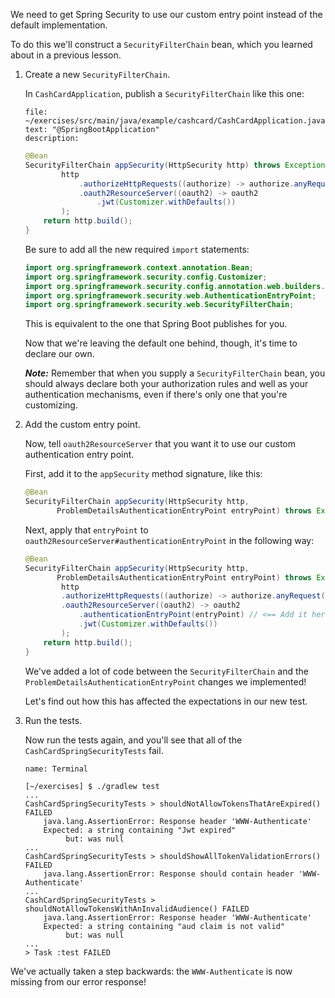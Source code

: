 We need to get Spring Security to use our custom entry point instead of the default implementation.

To do this we'll construct a `SecurityFilterChain` bean, which you learned about in a previous lesson.

1. Create a new `SecurityFilterChain`.

   In `CashCardApplication`, publish a `SecurityFilterChain` like this one:

   ```editor:select-matching-text
   file: ~/exercises/src/main/java/example/cashcard/CashCardApplication.java
   text: "@SpringBootApplication"
   description:
   ```

   ```java
   @Bean
   SecurityFilterChain appSecurity(HttpSecurity http) throws Exception {
           http
               .authorizeHttpRequests((authorize) -> authorize.anyRequest().authenticated())
               .oauth2ResourceServer((oauth2) -> oauth2
                   .jwt(Customizer.withDefaults())
           );
       return http.build();
   }
   ```

   Be sure to add all the new required `import` statements:

   ```java
   import org.springframework.context.annotation.Bean;
   import org.springframework.security.config.Customizer;
   import org.springframework.security.config.annotation.web.builders.HttpSecurity;
   import org.springframework.security.web.AuthenticationEntryPoint;
   import org.springframework.security.web.SecurityFilterChain;
   ```

   This is equivalent to the one that Spring Boot publishes for you.

   Now that we're leaving the default one behind, though, it's time to declare our own.

   **_Note:_** Remember that when you supply a `SecurityFilterChain` bean, you should always declare both your authorization rules and well as your authentication mechanisms, even if there's only one that you're customizing.

1. Add the custom entry point.

   Now, tell `oauth2ResourceServer` that you want it to use our custom authentication entry point.

   First, add it to the `appSecurity` method signature, like this:

   ```java
   @Bean
   SecurityFilterChain appSecurity(HttpSecurity http,
          ProblemDetailsAuthenticationEntryPoint entryPoint) throws Exception { ... }
   ```

   Next, apply that `entryPoint` to `oauth2ResourceServer#authenticationEntryPoint` in the following way:

   ```java
   @Bean
   SecurityFilterChain appSecurity(HttpSecurity http,
          ProblemDetailsAuthenticationEntryPoint entryPoint) throws Exception {
           http
           .authorizeHttpRequests((authorize) -> authorize.anyRequest().authenticated())
           .oauth2ResourceServer((oauth2) -> oauth2
               .authenticationEntryPoint(entryPoint) // <== Add it here!
               .jwt(Customizer.withDefaults())
           );
       return http.build();
   }
   ```

   We've added a lot of code between the `SecurityFilterChain` and the `ProblemDetailsAuthenticationEntryPoint` changes we implemented!

   Let's find out how this has affected the expectations in our new test.

1. Run the tests.

   Now run the tests again, and you'll see that all of the `CashCardSpringSecurityTests` fail.

   ```dashboard:open-dashboard
   name: Terminal
   ```

   ```shell
   [~/exercises] $ ./gradlew test
   ...
   CashCardSpringSecurityTests > shouldNotAllowTokensThatAreExpired() FAILED
       java.lang.AssertionError: Response header 'WWW-Authenticate'
       Expected: a string containing "Jwt expired"
            but: was null
   ...
   CashCardSpringSecurityTests > shouldShowAllTokenValidationErrors() FAILED
       java.lang.AssertionError: Response should contain header 'WWW-Authenticate'
   ...
   CashCardSpringSecurityTests > shouldNotAllowTokensWithAnInvalidAudience() FAILED
       java.lang.AssertionError: Response header 'WWW-Authenticate'
       Expected: a string containing "aud claim is not valid"
            but: was null
   ...
   > Task :test FAILED
   ```

We've actually taken a step backwards: the `WWW-Authenticate` is now missing from our error response!